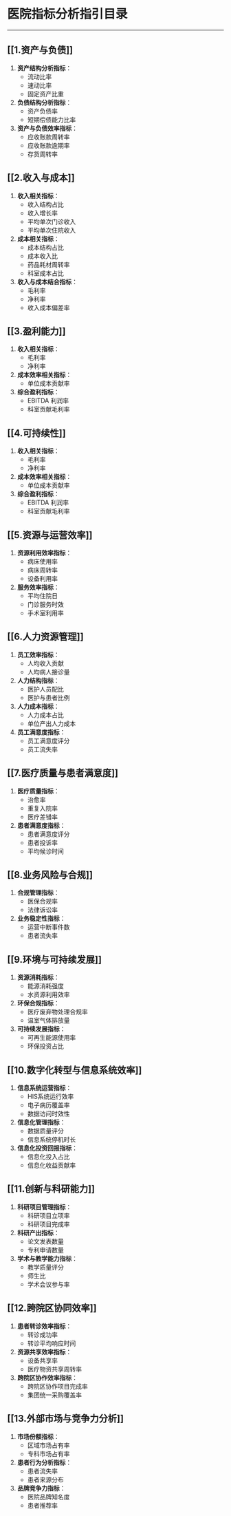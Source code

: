 # **医院指标分析指引目录**

---

## [[1.资产与负债]]

1. **资产结构分析指标**：
    - 流动比率
    - 速动比率
    - 固定资产比重
2. **负债结构分析指标**：
    - 资产负债率
    - 短期偿债能力比率
3. **资产与负债效率指标**：
    - 应收账款周转率
    - 应收账款逾期率
    - 存货周转率

## [[2.收入与成本]]

1. **收入相关指标**：
    - 收入结构占比
    - 收入增长率
    - 平均单次门诊收入
    - 平均单次住院收入
2. **成本相关指标**：
    - 成本结构占比
    - 成本收入比
    - 药品耗材周转率
    - 科室成本占比
3. **收入与成本结合指标**：
    - 毛利率
    - 净利率
    - 收入成本偏差率

## [[3.盈利能力]]

1. **收入相关指标**：
    - 毛利率
    - 净利率
2. **成本效率相关指标**：
    - 单位成本贡献率
3. **综合盈利指标**：
    - EBITDA 利润率
    - 科室贡献毛利率

## [[4.可持续性]]

1. **收入相关指标**：
    - 毛利率
    - 净利率
2. **成本效率相关指标**：
    - 单位成本贡献率
3. **综合盈利指标**：
    - EBITDA 利润率
    - 科室贡献毛利率

## [[5.资源与运营效率]]

1. **资源利用效率指标**：
    - 病床使用率
    - 病床周转率
    - 设备利用率
2. **服务效率指标**：
    - 平均住院日
    - 门诊服务时效
    - 手术室利用率
## [[6.人力资源管理]]

1. **员工效率指标**：
    - 人均收入贡献
    - 人均病人接诊量
2. **人力结构指标**：
    - 医护人员配比
    - 医护与患者比例
3. **人力成本指标**：
    - 人力成本占比
    - 单位产出人力成本
4. **员工满意度指标**：
    - 员工满意度评分
    - 员工流失率

## [[7.医疗质量与患者满意度]]

1. **医疗质量指标**：
    - 治愈率
    - 重复入院率
    - 医疗差错率
2. **患者满意度指标**：
    - 患者满意度评分
    - 患者投诉率
    - 平均候诊时间

## [[8.业务风险与合规]]

1. **合规管理指标**：
    - 医保合规率
    - 法律诉讼率
2. **业务稳定性指标**：
    - 运营中断事件数
    - 患者流失率

## [[9.环境与可持续发展]]

1. **资源消耗指标**：
    - 能源消耗强度
    - 水资源利用效率
2. **环保合规指标**：
    - 医疗废弃物处理合规率
    - 温室气体排放量
3. **可持续发展指标**：
    - 可再生能源使用率
    - 环保投资占比

## [[10.数字化转型与信息系统效率]]

1. **信息系统运营指标**：
    - HIS系统运行效率
    - 电子病历覆盖率
    - 数据访问时效性
2. **信息化管理指标**：
    - 数据质量评分
    - 信息系统停机时长
3. **信息化投资回报指标**：
    - 信息化投入占比
    - 信息化收益贡献率

## [[11.创新与科研能力]]

1. **科研项目管理指标**：
    - 科研项目立项率
    - 科研项目完成率
2. **科研产出指标**：
    - 论文发表数量
    - 专利申请数量
3. **学术与教学能力指标**：
    - 教学质量评分
    - 师生比
    - 学术会议参与率

## [[12.跨院区协同效率]]

1. **患者转诊效率指标**：
    - 转诊成功率
    - 转诊平均响应时间
2. **资源共享效率指标**：
    - 设备共享率
    - 医疗物资共享周转率
3. **跨院区协作效率指标**：
    - 跨院区协作项目完成率
    - 集团统一采购覆盖率

## [[13.外部市场与竞争力分析]]

1. **市场份额指标**：
    - 区域市场占有率
    - 专科市场占有率
2. **患者行为分析指标**：
    - 患者流失率
    - 患者来源分布
3. **品牌竞争力指标**：
    - 医院品牌知名度
    - 患者推荐率